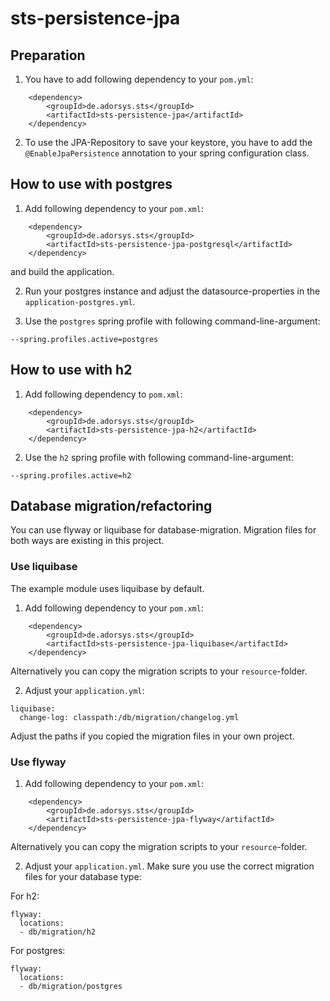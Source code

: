 # sts-persistence-jpa

## Preparation

1. You have to add following dependency to your `pom.yml`:

```
    <dependency>
        <groupId>de.adorsys.sts</groupId>
        <artifactId>sts-persistence-jpa</artifactId>
    </dependency>
```

2. To use the JPA-Repository to save your keystore, you have to add the `@EnableJpaPersistence` annotation to your spring configuration class.

## How to use with postgres

1. Add following dependency to your `pom.xml`:

```
    <dependency>
        <groupId>de.adorsys.sts</groupId>
        <artifactId>sts-persistence-jpa-postgresql</artifactId>
    </dependency>
```

and build the application.

2. Run your postgres instance and adjust the datasource-properties in the `application-postgres.yml`.

3. Use the `postgres` spring profile with following command-line-argument:

```
--spring.profiles.active=postgres
```

## How to use with h2

1. Add following dependency to `pom.xml`:

```
    <dependency>
        <groupId>de.adorsys.sts</groupId>
        <artifactId>sts-persistence-jpa-h2</artifactId>
    </dependency>
```

2. Use the `h2` spring profile with following command-line-argument:

```
--spring.profiles.active=h2
```

## Database migration/refactoring

You can use flyway or liquibase for database-migration. Migration files for both ways are existing in this project.

### Use liquibase

The example module uses liquibase by default.
1. Add following dependency to your `pom.xml`:

```
    <dependency>
        <groupId>de.adorsys.sts</groupId>
        <artifactId>sts-persistence-jpa-liquibase</artifactId>
    </dependency>
```

Alternatively you can copy the migration scripts to your `resource`-folder. 

2. Adjust your `application.yml`:

```
liquibase:
  change-log: classpath:/db/migration/changelog.yml
```

Adjust the paths if you copied the migration files in your own project.

### Use flyway

1. Add following dependency to your `pom.xml`:

```
    <dependency>
        <groupId>de.adorsys.sts</groupId>
        <artifactId>sts-persistence-jpa-flyway</artifactId>
    </dependency>
```

Alternatively you can copy the migration scripts to your `resource`-folder. 

2. Adjust your `application.yml`. Make sure you use the correct migration files for your database type:

For h2:
```
flyway:
  locations:
  - db/migration/h2
```

For postgres:
```
flyway:
  locations:
  - db/migration/postgres
```
